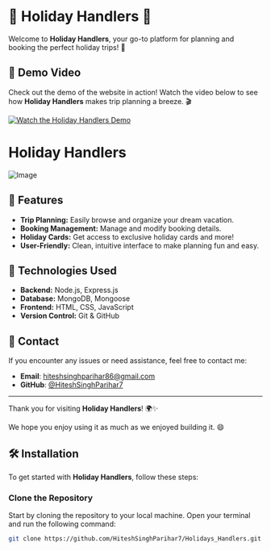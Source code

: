 # 🌴 Holiday Handlers 🌴

Welcome to **Holiday Handlers**, your go-to platform for planning and booking the perfect holiday trips! 🎉

## 🚀 Demo Video

Check out the demo of the website in action! Watch the video below to see how **Holiday Handlers** makes trip planning a breeze. 🎬

[![Watch the Holiday Handlers Demo](https://img.youtube.com/vi/4AE3NR0DZns/0.jpg)](https://www.youtube.com/watch?v=4AE3NR0DZns)

# Holiday Handlers
![Image](images/p1.png)

## 🌟 Features

- **Trip Planning:** Easily browse and organize your dream vacation.
- **Booking Management:** Manage and modify booking details.
- **Holiday Cards:** Get access to exclusive holiday cards and more!
- **User-Friendly:** Clean, intuitive interface to make planning fun and easy.

## 🔧 Technologies Used

- **Backend:** Node.js, Express.js
- **Database:** MongoDB, Mongoose
- **Frontend:** HTML, CSS, JavaScript
- **Version Control:** Git & GitHub


## 💬 Contact

If you encounter any issues or need assistance, feel free to contact me:

- **Email**: [hiteshsinghparihar86@gmail.com](mailto:hiteshsinghparihar86@gmail.com)
- **GitHub**: [@HiteshSinghParihar7](https://github.com/HiteshSinghParihar7)

---

Thank you for visiting **Holiday Handlers**! 🌍✨

We hope you enjoy using it as much as we enjoyed building it. 😄

## 🛠️ Installation

To get started with **Holiday Handlers**, follow these steps:

### Clone the Repository

Start by cloning the repository to your local machine. Open your terminal and run the following command:

```bash
git clone https://github.com/HiteshSinghParihar7/Holidays_Handlers.git
